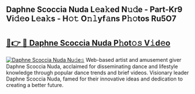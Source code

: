 ## Daphne Scoccia Nuda L𝚎a𝚔ed N𝚞𝚍e - Part-Kr9 Vi𝚍𝚎o L𝚎a𝚔s - H𝚘𝚝 O𝚗𝚕yf𝚊ns P𝚑𝚘tos Ru5O7

# <h2><a href="http://kf7yrgd.oniu.top/?m=Daphne+Scoccia+Nuda">🔗👉 🔴 Daphne Scoccia Nuda P𝚑ot𝚘𝚜 V𝚒d𝚎o</a></h2>

[![Daphne Scoccia Nuda Nu𝚍e𝚜](https://i.imgur.com/0qMVB7G.gif)](http://kf7yrgd.oniu.top/?m=Daphne+Scoccia+Nuda)
Web-based artist and amusement giver Daphne Scoccia Nuda, acclaimed for disseminating dance and lifestyle knowledge through popular dance trends and brief videos. Visionary leader Daphne Scoccia Nuda, famed for their innovative ideas and dedication to creating a better future.  

